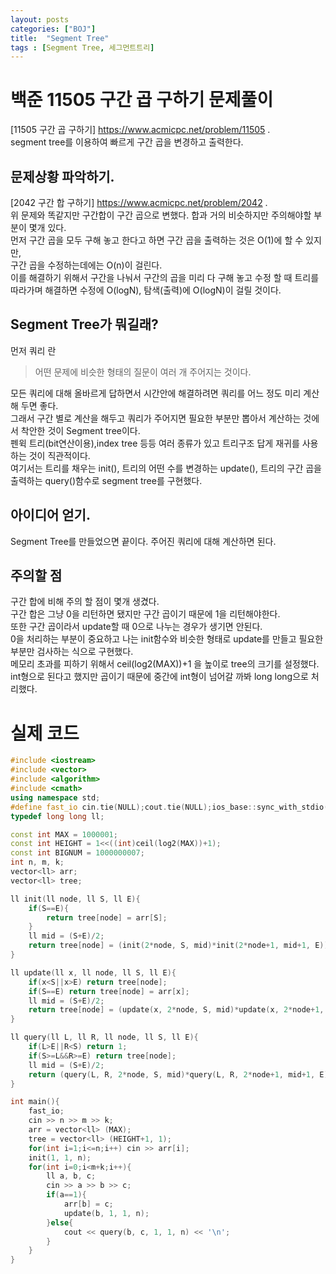 ```yaml
---
layout: posts
categories: ["BOJ"]
title:  "Segment Tree"
tags : [Segment Tree, 세그먼트트리]
---
```


백준 11505 구간 곱 구하기 문제풀이
===============================

[11505 구간 곱 구하기] <https://www.acmicpc.net/problem/11505>  .     
 segment tree를 이용하여 빠르게 구간 곱을 변경하고 출력한다.   

## 문제상황 파악하기.  
[2042 구간 합 구하기] <https://www.acmicpc.net/problem/2042>  .   
위 문제와 똑같지만 구간합이 구간 곱으로 변했다. 합과 거의 비슷하지만 주의해야할 부분이 몇개 있다.    
먼저 구간 곱을 모두 구해 놓고 한다고 하면 구간 곱을 출력하는 것은 O(1)에 할 수 있지만,        
구간 곱을 수정하는데에는 O(n)이 걸린다.   
이를 해결하기 위해서 구간을 나눠서 구간의 곱을 미리 다 구해 놓고 수정 할 때 트리를 따라가며 해결하면 수정에 O(logN), 탐색(출력)에 O(logN)이 걸릴 것이다.        

## Segment Tree가 뭐길래?
먼저 쿼리 란
> 어떤 문제에 비슷한 형태의 질문이 여러 개 주어지는 것이다.

모든 쿼리에 대해 올바르게 답하면서 시간안에 해결하려면 쿼리를 어느 정도 미리 계산해 두면 좋다.   
그래서 구간 별로 계산을 해두고 쿼리가 주어지면 필요한 부분만 뽑아서 계산하는 것에서 착안한 것이 Segment tree이다.    
펜윅 트리(bit연산이용),index tree 등등 여러 종류가 있고 트리구조 답게 재귀를 사용하는 것이 직관적이다.     
여기서는 트리를 채우는 init(), 트리의 어떤 수를 변경하는 update(), 트리의 구간 곱을 출력하는 query()함수로 segment tree를 구현했다.    


## 아이디어 얻기.  
Segment Tree를 만들었으면 끝이다. 주어진 쿼리에 대해 계산하면 된다.    

## 주의할 점
구간 합에 비해 주의 할 점이 몇개 생겼다.    
구간 합은 그냥 0을 리턴하면 됐지만 구간 곱이기 때문에 1을 리턴해야한다.     
또한 구간 곱이라서 update할 때 0으로 나누는 경우가 생기면 안된다.     
0을 처리하는 부분이 중요하고 나는 init함수와 비슷한 형태로 update를 만들고 필요한 부분만 검사하는 식으로 구현했다.    
메모리 초과를 피하기 위해서 ceil(log2(MAX))+1 을 높이로 tree의 크기를 설정했다.    
int형으로 된다고 했지만 곱이기 때문에 중간에 int형이 넘어갈 까봐 long long으로 처리했다.    

# 실제 코드

```cpp
#include <iostream>
#include <vector>
#include <algorithm>
#include <cmath>
using namespace std;
#define fast_io cin.tie(NULL);cout.tie(NULL);ios_base::sync_with_stdio(false);
typedef long long ll;

const int MAX = 1000001;
const int HEIGHT = 1<<((int)ceil(log2(MAX))+1);
const int BIGNUM = 1000000007;
int n, m, k;
vector<ll> arr;
vector<ll> tree;

ll init(ll node, ll S, ll E){
    if(S==E){
        return tree[node] = arr[S];
    }
    ll mid = (S+E)/2;
    return tree[node] = (init(2*node, S, mid)*init(2*node+1, mid+1, E))%BIGNUM;
}

ll update(ll x, ll node, ll S, ll E){
    if(x<S||x>E) return tree[node];
    if(S==E) return tree[node] = arr[x];
    ll mid = (S+E)/2;
    return tree[node] = (update(x, 2*node, S, mid)*update(x, 2*node+1, mid+1, E))%BIGNUM;
}

ll query(ll L, ll R, ll node, ll S, ll E){
    if(L>E||R<S) return 1;
    if(S>=L&&R>=E) return tree[node];
    ll mid = (S+E)/2;
    return (query(L, R, 2*node, S, mid)*query(L, R, 2*node+1, mid+1, E))%BIGNUM;
}

int main(){
    fast_io;
    cin >> n >> m >> k;
    arr = vector<ll> (MAX);
    tree = vector<ll> (HEIGHT+1, 1);
    for(int i=1;i<=n;i++) cin >> arr[i];
    init(1, 1, n);
    for(int i=0;i<m+k;i++){
        ll a, b, c;
        cin >> a >> b >> c;
        if(a==1){
            arr[b] = c;
            update(b, 1, 1, n);
        }else{
            cout << query(b, c, 1, 1, n) << '\n';
        }
    }
}


```
